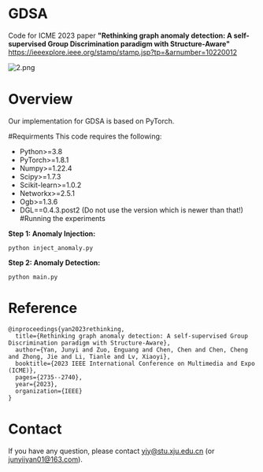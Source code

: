 # GDSA

Code for ICME 2023 paper **"Rethinking graph anomaly detection: A self-supervised Group Discrimination paradigm with Structure-Aware"** https://ieeexplore.ieee.org/stamp/stamp.jsp?tp=&arnumber=10220012

![2.png](https://s2.loli.net/2023/11/19/Vb9Q67BclkYGemx.png)

# Overview
Our implementation for GDSA is based on PyTorch. 


#Requirments
This code requires the following:

- Python>=3.8
- PyTorch>=1.8.1
- Numpy>=1.22.4
- Scipy>=1.7.3
- Scikit-learn>=1.0.2
- Networkx>=2.5.1
- Ogb>=1.3.6
- DGL==0.4.3.post2 (Do not use the version which is newer than that!)
#Running the experiments

**Step 1: Anomaly Injection:**
```
python inject_anomaly.py
```

**Step 2: Anomaly Detection:**
```
python main.py
```

# Reference

```
@inproceedings{yan2023rethinking,
  title={Rethinking graph anomaly detection: A self-supervised Group Discrimination paradigm with Structure-Aware},
  author={Yan, Junyi and Zuo, Enguang and Chen, Chen and Chen, Cheng and Zhong, Jie and Li, Tianle and Lv, Xiaoyi},
  booktitle={2023 IEEE International Conference on Multimedia and Expo (ICME)},
  pages={2735--2740},
  year={2023},
  organization={IEEE}
}
```
# Contact
If you have any question, please contact yjy@stu.xju.edu.cn (or junyiiyan01@163.com).
